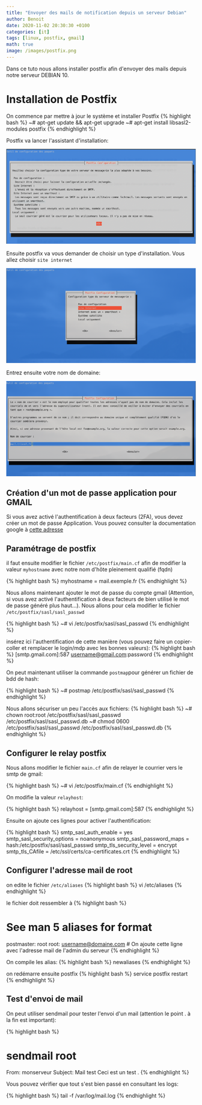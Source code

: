 ```yaml
---
title: "Envoyer des mails de notification depuis un serveur Debian"
author: Benoit
date: 2020-11-02 20:30:30 +0100
categories: [it]
tags: [linux, postfix, gmail]
math: true
image: /images/postfix.png
---
```


Dans ce tuto nous allons installer postfix afin d'envoyer des mails depuis notre serveur DEBIAN 10.

# Installation de Postfix

On commence par mettre à jour le système et installer Postfix
{% highlight bash %}
~# apt-get update && apt-get upgrade
~# apt-get install libsasl2-modules postfix
{% endhighlight %}

Postfix va lancer l'assistant d'installation:

![assistant1](/images/postfix/screen1.png)

Ensuite postfix va vous demander de choisir un type d'installation. Vous allez choisir `site internet`

![assistant2](/images/postfix/screen2.png)

Entrez ensuite votre nom de domaine:

![assistant3](/images/postfix/screen3.png)



## Création d'un mot de passe application pour GMAIL

Si vous avez activé l'authentification à deux facteurs (2FA), vous devez créer un mot de passe Application.
Vous pouvez consulter la documentation google à [cette adresse][1]

## Paramétrage de postfix

il faut ensuite modifier le fichier `/etc/postfix/main.cf` afin de modifier la valeur `myhostname` avec notre nom d'hôte pleinement qualifié (fqdn)

{% highlight bash %}
myhostname = mail.exemple.fr
{% endhighlight %}

Nous allons maintenant ajouter le mot de passe du compte gmail (Attention, si vous avez activé l'authentification à deux facteurs de bien utilisé le mot de passe généré plus haut...). Nous allons pour cela modifier le fichier `/etc/postfix/sasl/sasl_passwd`

{% highlight bash %}
~# vi /etc/postfix/sasl/sasl_passwd
{% endhighlight %}

insérez ici l'authentification de cette manière (vous pouvez faire un copier-coller et remplacer le login/mdp avec les bonnes valeurs):
{% highlight bash %}
[smtp.gmail.com]:587 username@gmail.com:password
{% endhighlight %}

On peut maintenant utiliser la commande `postmap`pour générer un fichier de bdd de hash:

{% highlight bash %}
~# postmap /etc/postfix/sasl/sasl_passwd
{% endhighlight %}

Nous allons sécuriser un peu l'accès aux fichiers:
{% highlight bash %}
~# chown root:root /etc/postfix/sasl/sasl_passwd /etc/postfix/sasl/sasl_passwd.db 
~# chmod 0600 /etc/postfix/sasl/sasl_passwd /etc/postfix/sasl/sasl_passwd.db
{% endhighlight %}

## Configurer le relay postfix

Nous allons modifier le fichier `main.cf` afin de relayer le courrier vers le smtp de gmail:

{% highlight bash %}
~# vi /etc/postfix/main.cf
{% endhighlight %}

On modifie la valeur `relayhost`:

{% highlight bash %}
relayhost = [smtp.gmail.com]:587
{% endhighlight %}

Ensuite on ajoute ces lignes pour activer l'authentification:

{% highlight bash %}
smtp_sasl_auth_enable = yes
smtp_sasl_security_options = noanonymous
smtp_sasl_password_maps = hash:/etc/postfix/sasl/sasl_passwd
smtp_tls_security_level = encrypt
smtp_tls_CAfile = /etc/ssl/certs/ca-certificates.crt
{% endhighlight %}

## Configurer l'adresse mail de root

on edite le fichier `/etc/aliases`
{% highlight bash %}
vi /etc/aliases
{% endhighlight %}

le fichier doit ressembler à
{% highlight bash %}
# See man 5 aliases for format
postmaster: root
root: username@domaine.com # On ajoute cette ligne avec l'adresse mail de l'admin du serveur
{% endhighlight %}

On compile les alias:
{% highlight bash %}
newaliases
{% endhighlight %}

on redémarre ensuite postfix
{% highlight bash %}
service postfix restart
{% endhighlight %}
## Test d'envoi de mail

On peut utiliser sendmail pour tester l'envoi d'un mail (attention le point . à la fin est important):

{% highlight bash %}
# sendmail root
From: monserveur
Subject: Mail test
Ceci est un test
.
{% endhighlight %}

Vous pouvez vérifier que tout s'est bien passé en consultant les logs:

{% highlight bash %}
tail -f /var/log/mail.log
{% endhighlight %}

[1]: https://support.google.com/mail/answer/185833?hl=fr

